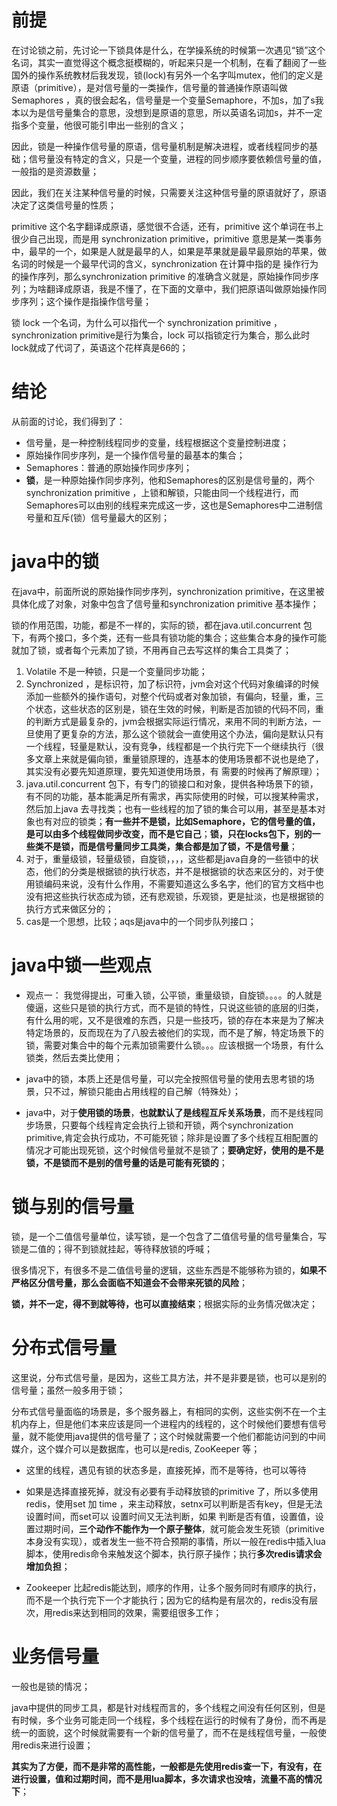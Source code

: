 # 前提

在讨论锁之前，先讨论一下锁具体是什么，在学操系统的时候第一次遇见“锁”这个名词，其实一直觉得这个概念挺模糊的，听起来只是一个机制，在看了翻阅了一些国外的操作系统教材后我发现，锁(lock)有另外一个名字叫mutex，他们的定义是原语（primitive），是对信号量的一类操作，信号量的普通操作原语叫做Semaphores ，真的很会起名，信号量是一个变量Semaphore，不加s，加了s我本以为是信号量集合的意思，没想到是原语的意思，所以英语名词加s，并不一定指多个变量，他很可能引申出一些别的含义；

因此，锁是一种操作信号量的原语，信号量机制是解决进程，或者线程同步的基础；信号量没有特定的含义，只是一个变量，进程的同步顺序要依赖信号量的值，一般指的是资源数量；

因此，我们在关注某种信号量的时候，只需要关注这种信号量的原语就好了，原语决定了这类信号量的性质；

primitive 这个名字翻译成原语，感觉很不合适，还有，primitive 这个单词在书上很少自己出现，而是用 synchronization primitive，primitive 意思是某一类事务中，最早的一个，如果是人就是最早的人，如果是苹果就是最早最原始的苹果，做名词的时候是一个最早代词的含义，synchronization 在计算中指的是 操作行为的操作序列，那么synchronization primitive 的准确含义就是，原始操作同步序列；为啥翻译成原语，我是不懂了，在下面的文章中，我们把原语叫做原始操作同步序列；这个操作是指操作信号量；

锁 lock 一个名词，为什么可以指代一个 synchronization primitive ，synchronization primitive是行为集合，lock 可以指锁定行为集合，那么此时lock就成了代词了，英语这个花样真是66的；

# 结论

从前面的讨论，我们得到了：

- 信号量，是一种控制线程同步的变量，线程根据这个变量控制进度；
- 原始操作同步序列，是一个操作信号量的最基本的集合；
- Semaphores：普通的原始操作同步序列；
- **锁**，是一种原始操作同步序列，他和Semaphores的区别是信号量的，两个synchronization primitive ，上锁和解锁，只能由同一个线程进行，而Semaphores可以由别的线程来完成这一步，这也是Semaphores中二进制信号量和互斥(锁）信号量最大的区别；



# java中的锁

在java中，前面所说的原始操作同步序列，synchronization primitive，在这里被具体化成了对象，对象中包含了信号量和synchronization primitive 基本操作；

锁的作用范围，功能，都是不一样的，实际的锁，都在java.util.concurrent 包下，有两个接口，多个类，还有一些具有锁功能的集合；这些集合本身的操作可能就加了锁，或者每个元素加了锁，不用再自己去写这样的集合工具类了；

1. Volatile 不是一种锁，只是一个变量同步功能；
2. Synchronized ，是标识符，加了标识符，jvm会对这个代码对象编译的时候添加一些额外的操作语句，对整个代码或者对象加锁，有偏向，轻量，重，三个状态，这些状态的区别是，锁在生效的时候，判断是否加锁的代码不同，重的判断方式是最复杂的，jvm会根据实际运行情况，来用不同的判断方法，一旦使用了更复杂的方法，那么这个锁就会一直使用这个办法，偏向是默认只有一个线程，轻量是默认，没有竞争，线程都是一个执行完下一个继续执行（很多文章上来就是偏向锁，重量锁原理的，连基本的使用场景都不说也是绝了，其实没有必要先知道原理，要先知道使用场景，有 需要的时候再了解原理）；
3. java.util.concurrent 包下，有专门的锁接口和对象，提供各种场景下的锁，有不同的功能，基本能满足所有需求，再实际使用的时候，可以搜某种需求，然后加上java 去寻找类；也有一些线程的加了锁的集合可以用，甚至是基本对象也有对应的锁类；**有一些并不是锁，比如Semaphore，它的信号量的值，是可以由多个线程做同步改变，而不是它自己**；**锁，只在locks包下，别的一些类不是锁，而是信号量同步工具类，集合都是加了锁，不是信号量**；
4. 对于，重量级锁，轻量级锁，自旋锁，，，，这些都是java自身的一些锁中的状态，他们的分类是根据锁的执行状态，并不是根据锁的状态来区分的，对于使用锁编码来说，没有什么作用，不需要知道这么多名字，他们的官方文档中也没有把这些执行状态成为锁，还有悲观锁，乐观锁，更是扯淡，也是根据锁的执行方式来做区分的；
5. cas是一个思想，比较；aqs是java中的一个同步队列接口；



# java中锁一些观点

- 观点一： 我觉得提出，可重入锁，公平锁，重量级锁，自旋锁。。。。的人就是傻逼，这些只是锁的执行方式，而不是锁的特性，只说这些锁的底层的归类，有什么用的呢，又不是很难的东西，只是一些技巧，锁的存在本来是为了解决特定场景的，反而现在为了八股去被他们的实现，而不是了解，特定场景下的锁，需要对集合中的每个元素加锁需要什么锁。。。应该根据一个场景，有什么锁类，然后去类比使用；

- java中的锁，本质上还是信号量，可以完全按照信号量的使用去思考锁的场景，只不过，解锁只能由占用线程的自己解（特殊处）；
- java中，对于**使用锁的场景**，**也就默认了是线程互斥关系场景**，而不是线程同步场景，只要每个线程肯定会执行上锁和开锁，两个synchronization primitive,肯定会执行成功，不可能死锁；除非是设置了多个线程互相配置的情况才可能出现死锁，这个时候信号量就不是锁了；**要确定好，使用的是不是锁，不是锁而不是别的信号量的话是可能有死锁的**；



# 锁与别的信号量

锁，是一个二值信号量单位，读写锁，是一个包含了二值信号量的信号量集合，写锁是二值的；得不到锁就挂起，等待释放锁的呼喊；

很多情况下，有很多不是二值信号量的逻辑，这些东西是不能够称为锁的，**如果不严格区分信号量，那么会面临不知道会不会带来死锁的风险**；

**锁，并不一定，得不到就等待，也可以直接结束**；根据实际的业务情况做决定；



# 分布式信号量

这里说，分布式信号量，是因为，这些工具方法，并不是非要是锁，也可以是别的信号量；虽然一般多用于锁；

分布式信号量面临的场景是，多个服务器上，有相同的实例，这些实例不在一个主机内存上，但是他们本来应该是同一个进程内的线程的，这个时候他们要想有信号量，就不能使用java提供的信号量了；这个时候就需要一个他们都能访问到的中间媒介，这个媒介可以是数据库，也可以是redis, ZooKeeper 等；

- 这里的线程，遇见有锁的状态多是，直接死掉，而不是等待，也可以等待
- 如果是选择直接死掉，就没有必要有手动释放锁的primitive 了，所以多使用redis，使用set 加 time ，来主动释放，setnx可以判断是否有key，但是无法设置时间，而set可以 设置时间又无法判断，如果 判断是否有值，设置值，设置过期时间，**三个动作不能作为一个原子整体**，就可能会发生死锁（primitive 本身没有实现），或者发生一些不符合预期的事情，所以一般在redis中插入lua脚本，使用redis命令来触发这个脚本，执行原子操作；执行**多次redis请求会增加负担**；

- Zookeeper 比起redis能达到，顺序的作用，让多个服务同时有顺序的执行，而不是一个执行完下一个才能执行；因为它的结构是有层次的，redis没有层次，用redis来达到相同的效果，需要组很多工作；



# 业务信号量

一般也是锁的情况；

java中提供的同步工具，都是针对线程而言的，多个线程之间没有任何区别，但是有时候，多个业务可能走同一个线程，多个线程在运行的时候有了身份，而不再是统一的面貌，这个时候就需要有一个新的信号量了，而不在是线程信号量，一般使用redis来进行设置；

**其实为了方便，而不是非常的高性能，一般都是先使用redis查一下，有没有，在进行设置，值和过期时间，而不是用lua脚本，多次请求也没啥，流量不高的情况下**；



